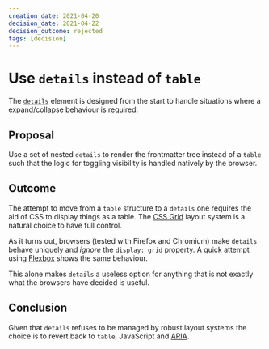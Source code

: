 ```yaml
---
creation_date: 2021-04-20
decision_date: 2021-04-22
decision_outcome: rejected
tags: [decision]
---
```

# Use `details` instead of `table`

The [`details`] element is designed from the start to handle situations where
a expand/collapse behaviour is required.

## Proposal

Use a set of nested `details` to render the frontmatter tree instead of a
`table` such that the logic for toggling visibility is handled natively by the
browser.

## Outcome

The attempt to move from a `table` structure to a `details` one requires the
aid of CSS to display things as a table. The [CSS Grid] layout system is
a natural choice to have full control.

As it turns out, browsers (tested with Firefox and Chromium) make `details`
behave uniquely and _ignore_ the `display: grid` property. A quick attempt
using [Flexbox] shows the same behaviour.

This alone makes `details` a useless option for anything that is not exactly
what the browsers have decided is useful.

## Conclusion

Given that `details` refuses to be managed by robust layout systems the choice
is to revert back to `table`, JavaScript and [ARIA].



[`details`]: https://developer.mozilla.org/en-US/docs/Web/HTML/Element/details
[CSS Grid]: https://developer.mozilla.org/en-US/docs/Web/CSS/CSS_Grid_Layout/Basic_Concepts_of_Grid_Layout
[Flexbox]: https://developer.mozilla.org/en-US/docs/Learn/CSS/CSS_layout/Flexbox
[ARIA]: https://developer.mozilla.org/en-US/docs/Web/Accessibility/ARIA
